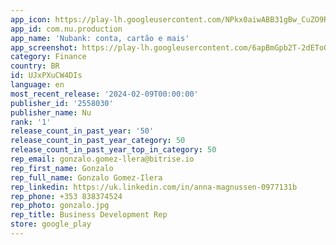 ```yaml
---
app_icon: https://play-lh.googleusercontent.com/NPkx0aiwABB31gBw_CuZO9Rwukhir-BwemxfNlAVjT6smwk6QgUbb3XrmsSSClfzk0dY
app_id: com.nu.production
app_name: 'Nubank: conta, cartão e mais'
app_screenshot: https://play-lh.googleusercontent.com/6apBmGpb2T-2dEToQfEB2JJPNpuHY7bJGOyBIdpcKqVfYCCjAH1zdMnGC1CTB-zoBx8
category: Finance
country: BR
id: UJxPXuCW4DIs
language: en
most_recent_release: '2024-02-09T00:00:00'
publisher_id: '2558030'
publisher_name: Nu
rank: '1'
release_count_in_past_year: '50'
release_count_in_past_year_category: 50
release_count_in_past_year_top_in_category: 50
rep_email: gonzalo.gomez-llera@bitrise.io
rep_first_name: Gonzalo
rep_full_name: Gonzalo Gomez-Ilera
rep_linkedin: https://uk.linkedin.com/in/anna-magnussen-0977131b
rep_phone: +353 838374524
rep_photo: gonzalo.jpg
rep_title: Business Development Rep
store: google_play
---
```

